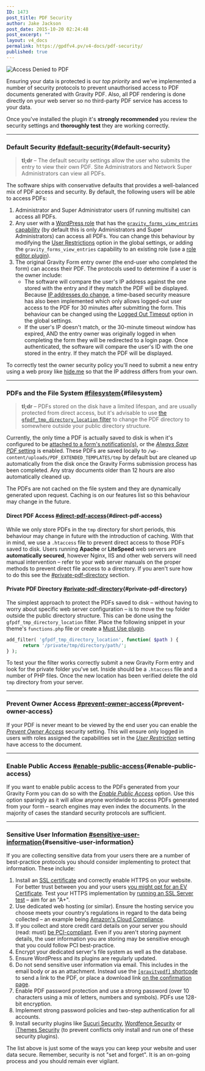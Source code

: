 ```yaml
---
ID: 1473
post_title: PDF Security
author: Jake Jackson
post_date: 2015-10-20 02:24:48
post_excerpt: ""
layout: v4_docs
permalink: https://gpdfv4.pv/v4-docs/pdf-security/
published: true
---
```

![Access Denied to PDF](https://gpdfv4.pv/app/uploads/2015/10/access-denied.png)

Ensuring your data is protected is our *top priority* and we've implemented a number of security protocols to prevent unauthorised access to PDF documents generated with Gravity PDF. Also, all PDF rendering is done directly on your web server so no third-party PDF service has access to your data. 

Once you've installed the plugin it's **strongly recommended** you review the security settings and **thoroughly test** they are working correctly. 

--- 

### Default Security [#default-security](#default-security){#default-security}

> **tl;dr** – The default security settings allow the user who submits the entry to view their own PDF. Site Administrators and Network Super Administrators can view all PDFs.

The software ships with conservative defaults that provides a well-balanced mix of PDF access and security. By default, the following users will be able to access PDFs:

1. Administrator and Super Administrator users (if running multisite) can access all PDFs.
1. Any user with a [WordPress role](https://codex.wordpress.org/Roles_and_Capabilities) that has the [`gravity_forms_view_entries` capability](https://www.gravityhelp.com/documentation/article/role-management-guide/) (by default this is only Administrators and Super Administrators) can access all PDFs. You can change this behaviour by modifying the [User Restrictions](https://gpdfv4.pv/v4-docs/global-settings/#user-restriction) option in the global settings, or adding the `gravity_forms_view_entries` capability to an existing role (use a [role editor plugin](https://wordpress.org/plugins/user-role-editor/)).
1. The original Gravity Form entry owner (the end-user who completed the form) can access their PDF. The protocols used to determine if a user is the owner include:
    * The software will compare the user's IP address against the one stored with the entry and if they match the PDF will be displayed. Because [IP addresses do change](http://whatismyipaddress.com/keeps-changing), a time-based security measure has also been implemented which only allows logged-out user access to the PDF for 30 minutes after submitting the form. This behaviour can be changed using the [Logged Out Timeout](https://gpdfv4.pv/v4-docs/global-settings/#logged-out-timeout) option in the global settings. 
    * If the user's IP doesn't match, or the 30-minute timeout window has expired, AND the entry owner was originally logged in when completing the form they will be redirected to a login page. Once authenticated, the software will compare the user's ID with the one stored in the entry. If they match the PDF will be displayed.

To correctly test the owner security policy you'll need to submit a new entry using a web proxy like [hide.me](https://hide.me/en/proxy) so that the IP address differs from your own.

--- 

### PDFs and the File System [#filesystem](#filesystem){#filesystem}

> **tl;dr** – PDFs stored on the disk have a limited lifespan, and are usually protected from direct access, but it's advisable to use [the `gfpdf_tmp_directory_location` filter](#) to change the PDF directory to somewhere outside your public directory structure.

Currently, the only time a PDF is actually saved to disk is when it's configured to be [attached to a form's notification(s)](https://gpdfv4.pv/v4-docs/setup-pdf/#notifications), or the [*Always Save PDF* setting](https://gpdfv4.pv/v4-docs/setup-pdf/#save-pdf) is enabled. These PDFs are saved locally to `/wp-content/uploads/PDF_EXTENDED_TEMPLATES/tmp` by default but are cleaned up automatically from the disk once the Gravity Forms submission process has been completed. Any stray documents older than 12 hours are also automatically cleaned up. 

The PDFs are not cached on the file system and they are dynamically generated upon request. Caching is on our features list so this behaviour may change in the future.

#### Direct PDF Access [#direct-pdf-access](#direct-pdf-access){#direct-pdf-access}

While we only store PDFs in the `tmp` directory for short periods, this behaviour may change in future with the introduction of caching. With that in mind, we use a `.htaccess` file to prevent direct access to those PDFs saved to disk. Users running **Apache** or **LiteSpeed** web servers are **automatically secured**, however Nginx, IIS and other web servers will need manual intervention – refer to your web server manuals on the proper methods to prevent direct file access to a directory. If you aren't sure how to do this see the [#private-pdf-directory](#private-pdf-directory) section.

#### Private PDF Directory [#private-pdf-directory](#private-pdf-directory){#private-pdf-directory}

The simplest approach to protect the PDFs saved to disk – without having to worry about specific web server configuration – is to move the `tmp` folder outside the public directory structure. This can be done using the `gfpdf_tmp_directory_location` filter. Place the following snippet in your theme's `functions.php` file or create a [Must Use plugin](https://codex.wordpress.org/Must_Use_Plugins).

```php
add_filter( 'gfpdf_tmp_directory_location', function( $path ) {
      return '/private/tmp/directory/path/';
} );
```

To test your the filter works correctly submit a new Gravity Form entry and look for the private folder you've set. Inside should be a `.htaccess` file and a number of PHP files. Once the new location has been verified delete the old `tmp` directory from your server.

--- 

### Prevent Owner Access [#prevent-owner-access](#prevent-owner-access){#prevent-owner-access}

If your PDF is never meant to be viewed by the end user you can enable the [*Prevent Owner Access*](#) security setting. This will ensure only logged in users with roles assigned the capabilities set in the [*User Restriction*](https://gpdfv4.pv/v4-docs/global-settings/#user-restriction) setting have access to the document.

--- 

### Enable Public Access [#enable-public-access](#enable-public-access){#enable-public-access}

If you want to enable public access to the PDFs generated from your Gravity Form you can do so with the [*Enable Public Access*](#) option. Use this option sparingly as it will allow anyone worldwide to access PDFs generated from your form – search engines may even index the documents. In the majority of cases the standard security protocols are sufficient.

--- 

### Sensitive User Information [#sensitive-user-information](#sensitive-user-information){#sensitive-user-information}

If you are collecting sensitive data from your users there are a number of best-practice protocols you should consider implementing to protect that information. These include:

1. Install an [SSL certificate](https://www.namecheap.com/support/knowledgebase/article.aspx/786/38/what-is-an-ssl-certificate-and-what-is-it-used-for) and correctly enable HTTPS on your website. For better trust between you and your users [you might opt for an EV Certificate](https://www.namecheap.com/security/ssl-certificates/extended-validation.aspx). Test your HTTPS implementation by [running an SSL Server test](https://www.ssllabs.com/ssltest/) – aim for an "A+".
1. Use dedicated web hosting (or similar). Ensure the hosting service you choose meets your country's regulations in regard to the data being collected – an example being [Amazon's Cloud Compliance](http://aws.amazon.com/compliance/). 
1. If you collect and store credit card details on your server you should (read: must) [be PCI-compliant](https://www.pcisecuritystandards.org/merchants/). Even if you aren't storing payment details, the user information you are storing may be sensitive enough that you could follow PCI best-practice. 
1. Encrypt your dedicated server's file system as well as the database. 
1. Ensure WordPress and its plugins are regularly updated. 
1. Do not send sensitive user information via email. This includes in the email body or as an attachment. Instead use the [`[gravitypdf]` shortcode](https://gpdfv4.pv/v4-docs/shortcodes/#notifications) to send a link to the PDF, or place a download link [on the confirmation page](https://gpdfv4.pv/v4-docs/shortcodes/#confirmation).
1. Enable PDF password protection and use a strong password (over 10 characters using a mix of letters, numbers and symbols). PDFs use 128-bit encryption. 
1. Implement strong password policies and two-step authentication for all accounts. 
1. Install security plugins like [Sucuri Security](https://wordpress.org/plugins/sucuri-scanner/), [Wordfence Security](https://wordpress.org/plugins/wordfence/) or [iThemes Security](https://wordpress.org/plugins/better-wp-security/) (to prevent conflicts only install and run one of these security plugins).

The list above is just some of the ways you can keep your website and user data secure. Remember, security is not "set and forget". It is an on-going process and you should remain ever vigilant. 
